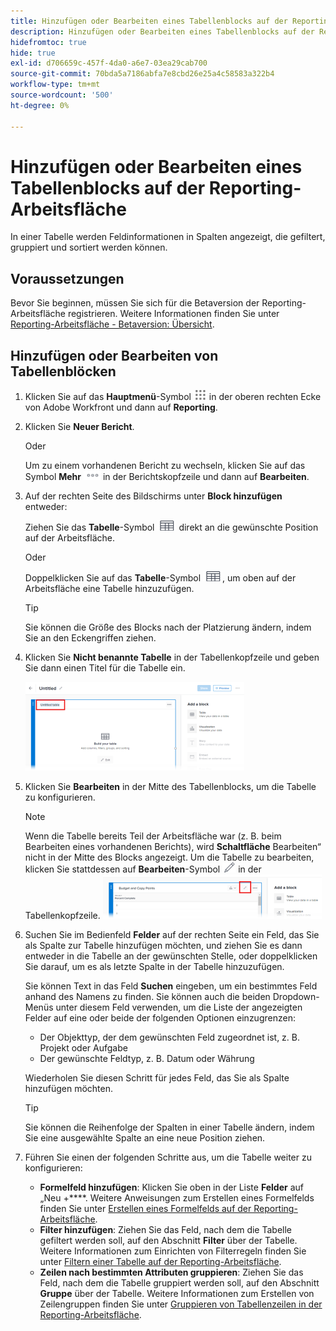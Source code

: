 ```yaml
---
title: Hinzufügen oder Bearbeiten eines Tabellenblocks auf der Reporting-Arbeitsfläche
description: Hinzufügen oder Bearbeiten eines Tabellenblocks auf der Reporting-Arbeitsfläche
hidefromtoc: true
hide: true
exl-id: d706659c-457f-4da0-a6e7-03ea29cab700
source-git-commit: 70bda5a7186abfa7e8cbd26e25a4c58583a322b4
workflow-type: tm+mt
source-wordcount: '500'
ht-degree: 0%

---
```


# Hinzufügen oder Bearbeiten eines Tabellenblocks auf der Reporting-Arbeitsfläche

In einer Tabelle werden Feldinformationen in Spalten angezeigt, die gefiltert, gruppiert und sortiert werden können.

## Voraussetzungen

Bevor Sie beginnen, müssen Sie sich für die Betaversion der Reporting-Arbeitsfläche registrieren. Weitere Informationen finden Sie unter [Reporting-Arbeitsfläche - Betaversion: Übersicht](/help/quicksilver/product-announcements/betas/canvas-dashboards-beta/reporting-canvas-beta-overview.md).

## Hinzufügen oder Bearbeiten von Tabellenblöcken

1. Klicken Sie auf das **Hauptmenü**-Symbol ![Hauptmenüsymbol](assets/main-menu-icon.png) in der oberen rechten Ecke von Adobe Workfront und dann auf **Reporting**.
1. Klicken Sie **Neuer Bericht**.

   Oder

   Um zu einem vorhandenen Bericht zu wechseln, klicken Sie auf das Symbol **Mehr** ![Mehr](assets/more-icon-27x15.png) in der Berichtskopfzeile und dann auf **Bearbeiten**.

1. Auf der rechten Seite des Bildschirms unter **Block hinzufügen** entweder:

   Ziehen Sie das **Tabelle**-Symbol ![Tabellensymbol](assets/table-icon.png) direkt an die gewünschte Position auf der Arbeitsfläche.

   Oder

   Doppelklicken Sie auf das **Tabelle**-Symbol ![Tabelle](assets/table-icon.png), um oben auf der Arbeitsfläche eine Tabelle hinzuzufügen.

   >[!TIP]
   >
   >Sie können die Größe des Blocks nach der Platzierung ändern, indem Sie an den Eckengriffen ziehen.

1. Klicken Sie **Nicht benannte Tabelle** in der Tabellenkopfzeile und geben Sie dann einen Titel für die Tabelle ein.

   ![Tabellenname](assets/table-name-350x142.png)

1. Klicken Sie **Bearbeiten** in der Mitte des Tabellenblocks, um die Tabelle zu konfigurieren.

   >[!NOTE]
   >
   >Wenn die Tabelle bereits Teil der Arbeitsfläche war (z. B. beim Bearbeiten eines vorhandenen Berichts), wird **Schaltfläche** Bearbeiten“ nicht in der Mitte des Blocks angezeigt. Um die Tabelle zu bearbeiten, klicken Sie stattdessen auf **Bearbeiten**-Symbol ![Bearbeiten](assets/edit-icon.png) in der Tabellenkopfzeile.
   >![Bearbeitungssymbol in der Tabellenkopfzeile](assets/edit-icon-table-header-350x71.png)

1. Suchen Sie im Bedienfeld **Felder** auf der rechten Seite ein Feld, das Sie als Spalte zur Tabelle hinzufügen möchten, und ziehen Sie es dann entweder in die Tabelle an der gewünschten Stelle, oder doppelklicken Sie darauf, um es als letzte Spalte in der Tabelle hinzuzufügen.

   Sie können Text in das Feld **Suchen** eingeben, um ein bestimmtes Feld anhand des Namens zu finden. Sie können auch die beiden Dropdown-Menüs unter diesem Feld verwenden, um die Liste der angezeigten Felder auf eine oder beide der folgenden Optionen einzugrenzen:

   * Der Objekttyp, der dem gewünschten Feld zugeordnet ist, z. B. Projekt oder Aufgabe
   * Der gewünschte Feldtyp, z. B. Datum oder Währung

   Wiederholen Sie diesen Schritt für jedes Feld, das Sie als Spalte hinzufügen möchten.

   >[!TIP]
   >
   >Sie können die Reihenfolge der Spalten in einer Tabelle ändern, indem Sie eine ausgewählte Spalte an eine neue Position ziehen.

1. Führen Sie einen der folgenden Schritte aus, um die Tabelle weiter zu konfigurieren:

   * **Formelfeld hinzufügen**: Klicken Sie oben in der Liste **Felder** auf „Neu +****. Weitere Anweisungen zum Erstellen eines Formelfelds finden Sie unter [Erstellen eines Formelfelds auf der Reporting-Arbeitsfläche](../../../reports-and-dashboards/reporting-canvas/table-blocks/create-formula-field.md).
   * **Filter hinzufügen**: Ziehen Sie das Feld, nach dem die Tabelle gefiltert werden soll, auf den Abschnitt **Filter** über der Tabelle. Weitere Informationen zum Einrichten von Filterregeln finden Sie unter [Filtern einer Tabelle auf der Reporting-Arbeitsfläche](../../../reports-and-dashboards/reporting-canvas/table-blocks/configure-filter-rules-for-table.md).
   * **Zeilen nach bestimmten Attributen gruppieren**: Ziehen Sie das Feld, nach dem die Tabelle gruppiert werden soll, auf den Abschnitt **Gruppe** über der Tabelle. Weitere Informationen zum Erstellen von Zeilengruppen finden Sie unter [Gruppieren von Tabellenzeilen in der Reporting-Arbeitsfläche](../../../reports-and-dashboards/reporting-canvas/table-blocks/group-rows-in-table.md).
